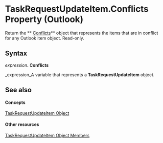 
# TaskRequestUpdateItem.Conflicts Property (Outlook)

Return the  ** [Conflicts](c4e1c060-519a-a6d1-8fb2-c7dfa1e3e66f.md)** object that represents the items that are in conflict for any Outlook item object. Read-only.


## Syntax

 _expression_. **Conflicts**

 _expression_A variable that represents a  **TaskRequestUpdateItem** object.


## See also


#### Concepts


 [TaskRequestUpdateItem Object](5bc407fe-b3f6-3e46-8b91-e2ed96292cec.md)
#### Other resources


 [TaskRequestUpdateItem Object Members](f4a396b3-c2f7-68a7-efa7-877328a7fc21.md)

